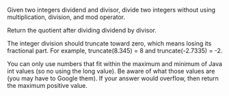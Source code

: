 Given two integers dividend and divisor, divide two integers without using multiplication, division, and mod operator.

Return the quotient after dividing dividend by divisor.

The integer division should truncate toward zero, which means losing its fractional part. For example, truncate(8.345) = 8 and truncate(-2.7335) = -2.

You can only use numbers that fit within the maximum and minimum of Java int values (so no using the long value). Be 
aware of what those values are (you may have to Google them). If your answer would overflow, then return the maximum 
positive value.